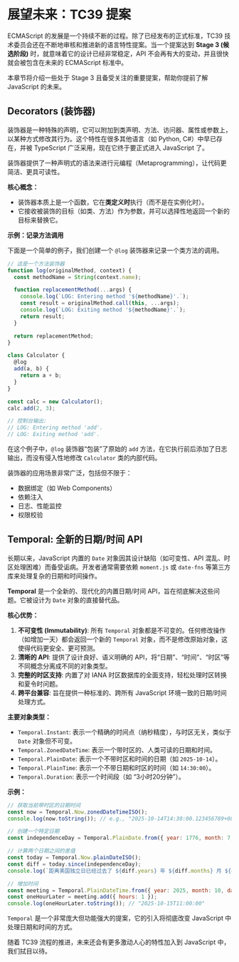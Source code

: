 # 展望未来：TC39 提案

ECMAScript 的发展是一个持续不断的过程。除了已经发布的正式标准，TC39 技术委员会还在不断地审核和推进新的语言特性提案。当一个提案达到 **Stage 3 (候选阶段)** 时，就意味着它的设计已经非常稳定，API 不会再有大的变动，并且很快就会被包含在未来的 ECMAScript 标准中。

本章节将介绍一些处于 Stage 3 且备受关注的重要提案，帮助你提前了解 JavaScript 的未来。

## Decorators (装饰器)

装饰器是一种特殊的声明，它可以附加到类声明、方法、访问器、属性或参数上，以某种方式修改其行为。这个特性在很多其他语言（如 Python, C#）中早已存在，并被 TypeScript 广泛采用，现在它终于要正式进入 JavaScript 了。

装饰器提供了一种声明式的语法来进行元编程（Metaprogramming），让代码更简洁、更具可读性。

**核心概念：**

-   装饰器本质上是一个函数，它在**类定义时**执行（而不是在实例化时）。
-   它接收被装饰的目标（如类、方法）作为参数，并可以选择性地返回一个新的目标来替换它。

**示例：记录方法调用**

下面是一个简单的例子，我们创建一个 `@log` 装饰器来记录一个类方法的调用。

```javascript
// 这是一个方法装饰器
function log(originalMethod, context) {
  const methodName = String(context.name);

  function replacementMethod(...args) {
    console.log(`LOG: Entering method '${methodName}'.`);
    const result = originalMethod.call(this, ...args);
    console.log(`LOG: Exiting method '${methodName}'.`);
    return result;
  }

  return replacementMethod;
}

class Calculator {
  @log
  add(a, b) {
    return a + b;
  }
}

const calc = new Calculator();
calc.add(2, 3);

// 控制台输出:
// LOG: Entering method 'add'.
// LOG: Exiting method 'add'.
```

在这个例子中，`@log` 装饰器“包装”了原始的 `add` 方法，在它执行前后添加了日志输出，而没有侵入性地修改 `Calculator` 类的内部代码。

装饰器的应用场景非常广泛，包括但不限于：
-   数据绑定（如 Web Components）
-   依赖注入
-   日志、性能监控
-   权限校验

## Temporal: 全新的日期/时间 API

长期以来，JavaScript 内置的 `Date` 对象因其设计缺陷（如可变性、API 混乱、时区处理困难）而备受诟病。开发者通常需要依赖 `moment.js` 或 `date-fns` 等第三方库来处理复杂的日期和时间操作。

**Temporal** 是一个全新的、现代化的内置日期/时间 API，旨在彻底解决这些问题。它被设计为 `Date` 对象的直接替代品。

**核心优势：**

1.  **不可变性 (Immutability)**: 所有 `Temporal` 对象都是不可变的。任何修改操作（如增加一天）都会返回一个新的 `Temporal` 对象，而不是修改原始对象，这使得代码更安全、更可预测。
2.  **清晰的 API**: 提供了设计良好、语义明确的 API，将“日期”、“时间”、“时区”等不同概念分离成不同的对象类型。
3.  **完整的时区支持**: 内置了对 IANA 时区数据库的全面支持，轻松处理时区转换和夏令时问题。
4.  **跨平台兼容**: 旨在提供一种标准的、跨所有 JavaScript 环境一致的日期/时间处理方式。

**主要对象类型：**

-   `Temporal.Instant`: 表示一个精确的时间点（纳秒精度），与时区无关，类似于 `Date` 对象但不可变。
-   `Temporal.ZonedDateTime`: 表示一个带时区的、人类可读的日期和时间。
-   `Temporal.PlainDate`: 表示一个不带时区和时间的日期（如 `2025-10-14`）。
-   `Temporal.PlainTime`: 表示一个不带日期和时区的时间（如 `14:30:00`）。
-   `Temporal.Duration`: 表示一个时间段（如 “3小时20分钟”）。

**示例：**

```javascript
// 获取当前带时区的日期时间
const now = Temporal.Now.zonedDateTimeISO();
console.log(now.toString()); // e.g., "2025-10-14T14:30:00.123456789+08:00[Asia/Shanghai]"

// 创建一个特定日期
const independenceDay = Temporal.PlainDate.from({ year: 1776, month: 7, day: 4 });

// 计算两个日期之间的差值
const today = Temporal.Now.plainDateISO();
const diff = today.since(independenceDay);
console.log(`距离美国独立日已经过去了 ${diff.years} 年 ${diff.months} 月 ${diff.days} 日。`);

// 增加时间
const meeting = Temporal.PlainDateTime.from({ year: 2025, month: 10, day: 15, hour: 10 });
const oneHourLater = meeting.add({ hours: 1 });
console.log(oneHourLater.toString()); // "2025-10-15T11:00:00"
```

`Temporal` 是一个非常庞大但功能强大的提案，它的引入将彻底改变 JavaScript 中处理日期和时间的方式。

随着 TC39 流程的推进，未来还会有更多激动人心的特性加入到 JavaScript 中，我们拭目以待。
